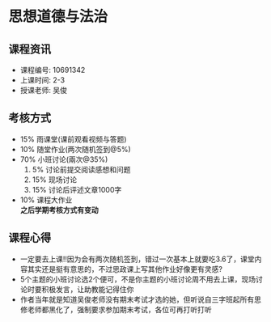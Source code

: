 # 思想道德与法治

## 课程资讯
- 课程编号: 10691342
- 上课时间: 2-3
- 授课老师: 吴俊
  
## 考核方式
- 15% 雨课堂(课前观看视频与答题)
- 10% 随堂作业(两次随机签到@5%)
- 70% 小班讨论(兩次@35%)
   1. 5% 讨论前提交阅读感想和问题
   2. 15% 现场讨论
   3. 15% 讨论后评述文章1000字  
- 10% 课程大作业  
**之后学期考核方式有变动**

## 课程心得
- 一定要去上课!!因为会有两次随机签到，错过一次基本上就要吃3.6了，课堂内容其实还是挺有意思的，不过思政课上写其他作业好像更有灵感?
- 5个主题的小班讨论选2个便可，不是你主题的小班讨论周不用去上课，现场讨论时要积极发言，让助教能记得住你
- 作者当年就是知道吴俊老师没有期末考试才选的她，但听说自三字班起所有思修老师都黑化了，强制要求参加期末考试，各位可再打听打听
